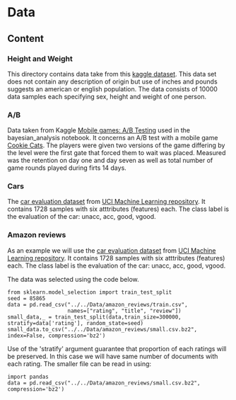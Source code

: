 # Data

## Content

### Height and Weight 

This directory contains data take from this [kaggle dataset](https://www.kaggle.com/mustafaali96/weight-height). This data set does not contain any  description of origin but use of inches and pounds suggests an american or english population. The data consists of 10000 data samples each specifying sex, height and weight of one person.

### A/B

Data taken from Kaggle [Mobile games: A/B Testing](https://www.kaggle.com/yufengsui/mobile-games-ab-testing) used in the bayesian_analysis notebook. It concerns an A/B test with a mobile game [Cookie Cats](https://tactilegames.com/cookie-cats/). The players were given two versions of the game differing by the level were the first gate that forced them to wait was placed. Measured was the retention on day one and  day seven as well as total number of game rounds played  during firts 14 days. 

### Cars

The [car evaluation dataset](http://archive.ics.uci.edu/ml/datasets/Car+Evaluation) from [UCI Machine Learning repository](http://archive.ics.uci.edu/ml/). It contains 1728 samples with six atttributes (features) each. The class label is the evaluation of the car: unacc, acc, good, vgood.

### Amazon reviews 

As an example we will use the [car evaluation dataset](http://archive.ics.uci.edu/ml/datasets/Car+Evaluation) from [UCI Machine Learning repository](http://archive.ics.uci.edu/ml/). It contains 1728 samples with six atttributes (features) each. The class label is the evaluation of the car: unacc, acc, good, vgood.

The data was selected using the code below. 

```
from sklearn.model_selection import train_test_split
seed = 85865
data = pd.read_csv("../../Data/amazon_reviews/train.csv",
                   names=["rating", "title", "review"])
small_data,_ = train_test_split(data,train_size=300000,  stratify=data['rating'], random_state=seed)
small_data.to_csv("../../Data/amazon_reviews/small.csv.bz2", index=False, compression='bz2')
```

Use of the 'stratify' argument  guarantee that proportion of each ratings will be  preserved. In this case we will have same number of documents with each rating. The smaller file can be read in using:

```
import pandas
data = pd.read_csv("../../Data/amazon_reviews/small.csv.bz2", compression='bz2')
```